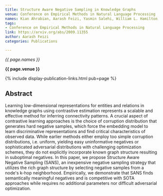 ```yaml
---
title: Structure Aware Negative Sampling in Knowledge Graphs
venue: Conference on Empirical Methods in Natural Language Processing
names: Kian Ahrabian, Aarash Feizi, Yasmin Salehi, William L. Hamilton, A. Bose
tags:
- Conference on Empirical Methods in Natural Language Processing
link: https://arxiv.org/abs/2009.11355
author: Aarash Feizi
categories: Publications

---
```


*{{ page.names }}*

**{{ page.venue }}**

{% include display-publication-links.html pub=page %}

## Abstract

Learning low-dimensional representations for entities and relations in knowledge graphs using contrastive estimation represents a scalable and effective method for inferring connectivity patterns. A crucial aspect of contrastive learning approaches is the choice of corruption distribution that generates hard negative samples, which force the embedding model to learn discriminative representations and find critical characteristics of observed data. While earlier methods either employ too simple corruption distributions, i.e. uniform, yielding easy uninformative negatives or sophisticated adversarial distributions with challenging optimization schemes, they do not explicitly incorporate known graph structure resulting in suboptimal negatives. In this paper, we propose Structure Aware Negative Sampling (SANS), an inexpensive negative sampling strategy that utilizes the rich graph structure by selecting negative samples from a node's k-hop neighborhood. Empirically, we demonstrate that SANS finds semantically meaningful negatives and is competitive with SOTA approaches while requires no additional parameters nor difficult adversarial optimization.